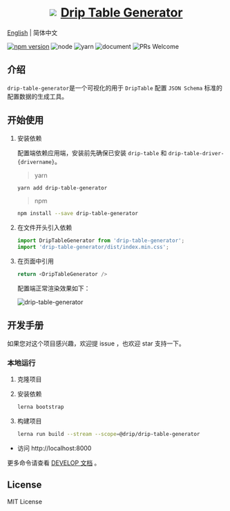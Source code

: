 <a href='http://drip-table.jd.com/'>
  <h1 style="display: flex; align-items: center; justify-content: center">
    <img src='https://storage.360buyimg.com/imgtools/7e0e546a96-d962c880-f9a2-11eb-bf08-d585041b7c80.svg'/>
    <span style="margin-left: 10px">Drip Table Generator</span>
  </h1>
</a>

[English](./README.md) | 简体中文

[![npm version](https://img.shields.io/npm/v/drip-table.svg?style=flat)](https://www.npmjs.com/package/drip-table-generator)
![node](https://img.shields.io/badge/node-%3E%3D13.14.0-blue.svg)
![yarn](https://img.shields.io/badge/yarn-%3E%3D1.0.0-blue.svg)
![document](https://img.shields.io/badge/documentation-yes-brightgreen.svg)
![PRs Welcome](https://img.shields.io/badge/PRs-welcome-brightgreen.svg)

## 介绍

`drip-table-generator`是一个可视化的用于 `DripTable` 配置 `JSON Schema` 标准的配置数据的生成工具。

## 开始使用

1. 安装依赖

    配置端依赖应用端，安装前先确保已安装 `drip-table` 和 `drip-table-driver-{drivername}`。

    > yarn

    ```sh
    yarn add drip-table-generator
    ```

    > npm

    ```sh
    npm install --save drip-table-generator
    ```

2. 在文件开头引入依赖

    ```js
    import DripTableGenerator from 'drip-table-generator';
    import 'drip-table-generator/dist/index.min.css';
    ```

3. 在页面中引用

    ```js
    return <DripTableGenerator />
    ```

    配置端正常渲染效果如下：

    ![drip-table-generator](https://img10.360buyimg.com/imagetools/jfs/t1/209919/9/12490/4540144/61b71921Ee35a9a3c/e2f7167fef822f17.gif)

## 开发手册

如果您对这个项目感兴趣，欢迎提 issue ，也欢迎 star 支持一下。

### 本地运行

1. 克隆项目

2. 安装依赖

    ```sh
    lerna bootstrap
    ```

3.  构建项目

    ```sh
    lerna run build --stream --scope=@drip/drip-table-generator
    ```

* 访问 http://localhost:8000

更多命令请查看 [DEVELOP 文档](./DEVELOP.zh-CN.md) 。

## License

MIT License
